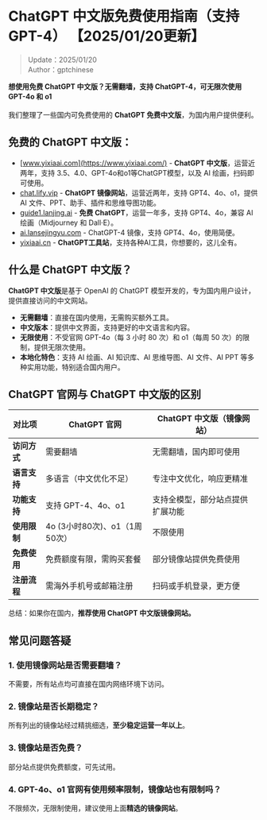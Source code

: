  # ChatGPT 中文版免费使用指南（支持 GPT-4） 【2025/01/20更新】

> Update：2025/01/20 <br />
> Author：gptchinese  

**想使用免费 ChatGPT 中文版？无需翻墙，支持 ChatGPT-4，可无限次使用 GPT-4o 和 o1** <br />
<br />
我们整理了一些国内可免费使用的 **ChatGPT 免费中文版**，为国内用户提供便利。<br />

## 免费的 ChatGPT 中文版：

- [www.yixiaai.com](https://www.yixiaai.com/) - **ChatGPT 中文版**，运营近两年，支持 3.5、4.0、GPT-4o和o1等ChatGPT模型，以及 AI 绘画，扫码即可使用。
- [chat.lify.vip](https://chat.lify.vip/) - **ChatGPT 镜像网站**，运营近两年，支持 GPT4、4o、o1，提供 AI 文件、PPT、助手、插件和思维导图功能。
- [guide1.lanjing.ai](https://guide1.lanjing.ai/) - **免费 ChatGPT**，运营一年多，支持 GPT4、4o，兼容 AI 绘画（Midjourney 和 Dall·E）。
- [ai.lansejingyu.com](https://ai.lansejingyu.com/) - ChatGPT-4 镜像，支持 GPT4、4o，使用简便。
- [yixiaai.cn](https://yixiaai.cn/) - **ChatGPT工具站**，支持各种AI工具，你想要的，这儿全有。

## 什么是 ChatGPT 中文版？

**ChatGPT 中文版**是基于 OpenAI 的 ChatGPT 模型开发的，专为国内用户设计，提供直接访问的中文网站。

- **无需翻墙**：直接在国内使用，无需购买额外工具。
- **中文版本**：提供中文界面，支持更好的中文语言和内容。
- **无限使用**：不受官网 GPT-4o（每 3 小时 80 次）和 o1（每周 50 次）的限制，提供无限次使用。
- **本地化特色**：支持 AI 绘画、AI 知识库、AI 思维导图、AI 文件、AI PPT 等多种实用功能，特别适合国内用户。

## ChatGPT 官网与 ChatGPT 中文版的区别

| 对比项          | ChatGPT 官网                | ChatGPT 中文版（镜像网站） |
|-----------------|----------------------------|----------------------------|
| **访问方式**    | 需要翻墙                   | 无需翻墙，国内即可使用     |
| **语言支持**    | 多语言（中文优化不足）     | 专注中文优化，响应更精准   |
| **功能支持**    | 支持 GPT-4、4o、o1         | 支持全模型，部分站点提供扩展功能 |
| **使用限制**    | 4o (3小时80次)、o1（1周50次） | 不限使用                   |
| **免费使用**    | 免费额度有限，需购买套餐   | 部分镜像站提供免费使用     |
| **注册流程**    | 需海外手机号或邮箱注册     | 扫码或手机登录，更方便     |

总结：如果你在国内，**推荐使用 ChatGPT 中文版镜像网站。**

## 常见问题答疑
### 1. 使用镜像网站是否需要翻墙？
不需要，所有站点均可直接在国内网络环境下访问。

### 2. 镜像站是否长期稳定？
所有列出的镜像站经过精挑细选，**至少稳定运营一年以上**。

### 3. 镜像站是否免费？
部分站点提供免费额度，可先试用。

### 4. GPT-4o、o1 官网有使用频率限制，镜像站也有限制吗？
不限频次，无限制使用，建议使用上面**精选的镜像网站**。


